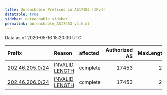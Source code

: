 ```yaml
---
title: Unreachable Prefixes in AS17453 (IPv4)
datatable: true
sidebar: unreachable_sidebar
permalink: unreachable_AS17453-v4.html
---
```


Data as of 2020-05-16 15:20:00 UTC


<div class="datatable-begin"></div>

| Prefix                                                   | Reason                                                                                                    | affected   |   Authorized AS |   MaxLength | Anchor                                       |   unreachable /24s |
|:---------------------------------------------------------|:----------------------------------------------------------------------------------------------------------|:-----------|----------------:|------------:|:---------------------------------------------|-------------------:|
| [202.46.205.0/24](https://stat.ripe.net/202.46.205.0/24) | [INVALID LENGTH](https://rpki-validator.ripe.net/announcement-preview?asn=AS17453&prefix=202.46.205.0/24) | complete   |           17453 |          22 | [APNIC](unreachable_APNIC_RPKI_Root-v4.html) |                  1 |
| [202.46.206.0/24](https://stat.ripe.net/202.46.206.0/24) | [INVALID LENGTH](https://rpki-validator.ripe.net/announcement-preview?asn=AS17453&prefix=202.46.206.0/24) | complete   |           17453 |          22 | [APNIC](unreachable_APNIC_RPKI_Root-v4.html) |                  1 |

<div class="datatable-end"></div>